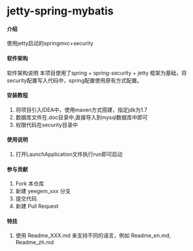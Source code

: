# jetty-spring-mybatis

#### 介绍
使用jetty启动的springmvc+security

#### 软件架构
软件架构说明
    本项目使用了spring + spring-security + jetty 框架为基础，将security配置写入代码中，spring配置使用原有方式配置。


#### 安装教程

1.  将项目引入IDEA中，使用maven方式搭建，指定jdk为1.7
2.  数据库文件在.doc目录中,直接导入到mysql数据库中即可
3.  权限代码在security目录中

#### 使用说明

1.  打开LaunchApplication文件执行run即可启动

#### 参与贡献

1.  Fork 本仓库
2.  新建 yeegem_xxx 分支
3.  提交代码
4.  新建 Pull Request


#### 特技

1.  使用 Readme\_XXX.md 来支持不同的语言，例如 Readme\_en.md, Readme\_zh.md
